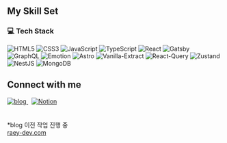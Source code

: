 ## My Skill Set
### 💻 Tech Stack

![HTML5](https://img.shields.io/badge/html5-%23E34F26.svg?style=for-the-badge&logo=html5&logoColor=white)
![CSS3](https://img.shields.io/badge/css3-%231572B6.svg?style=for-the-badge&logo=css3&logoColor=white)
![JavaScript](https://img.shields.io/badge/javascript-%23323330.svg?style=for-the-badge&logo=javascript&logoColor=%23F7DF1E)
![TypeScript](https://img.shields.io/badge/typescript-%23007ACC.svg?style=for-the-badge&logo=typescript&logoColor=white)
![React](https://img.shields.io/badge/react-%2320232a.svg?style=for-the-badge&logo=react&logoColor=%2361DAFB)
![Gatsby](https://img.shields.io/badge/Gatsby-%23663399.svg?style=for-the-badge&logo=gatsby&logoColor=white)
![GraphQL](https://img.shields.io/badge/-GraphQL-E10098?style=for-the-badge&logo=graphql&logoColor=white)
![Emotion](https://img.shields.io/badge/Emotion-DB7093?style=for-the-badge&logo=emotion&logoColor=white)
![Astro](https://img.shields.io/badge/astro-BC52EE?style=for-the-badge&logo=astro&logoColor=white)
![Vanilla-Extract](https://img.shields.io/badge/vanillaextract-4CDDF3?style=for-the-badge&logo=vanillaextract&logoColor=white)
![React-Query](https://img.shields.io/badge/reactquery-FF4154?style=for-the-badge&logo=reactquery&logoColor=white)
![Zustand](https://img.shields.io/badge/zustand-453F39?style=for-the-badge&logo=zustand&logoColor=white)
![NestJS](https://img.shields.io/badge/nestjs-E0234E?style=for-the-badge&logo=nestjs&logoColor=white)
![MongoDB](https://img.shields.io/badge/MongoDB-47A248?style=for-the-badge&logo=mongodb&logoColor=white)

<!--[![Tech Stack](https://skillicons.dev/icons?i=html,css,js,ts,react,gatsby,graphql,emotion,astro)](https://skillicons.dev)

### ✏️ Have Used

[![Tech Stack](https://skillicons.dev/icons?i=nodejs,nestjs,mongodb)](https://skillicons.dev)

### 📚 Studying-->
<!--
![Redux](https://img.shields.io/badge/redux-%23593d88.svg?style=for-the-badge&logo=redux&logoColor=white)
![Next JS](https://img.shields.io/badge/Next-black?style=for-the-badge&logo=next.js&logoColor=white)
![NodeJS](https://img.shields.io/badge/node.js-6DA55F?style=for-the-badge&logo=node.js&logoColor=white)
![MongoDB](https://img.shields.io/badge/MongoDB-%234ea94b.svg?style=for-the-badge&logo=mongodb&logoColor=white)-->

<!--[![Studying](https://skillicons.dev/icons?i=redux,nextjs)](https://skillicons.dev)-->

<!--### Have used

![Python](https://img.shields.io/badge/python-3670A0?style=for-the-badge&logo=python&logoColor=ffdd54)
![OpenCV](https://img.shields.io/badge/opencv-%23white.svg?style=for-the-badge&logo=opencv&logoColor=white)
![Raspberry Pi](https://img.shields.io/badge/-RaspberryPi-C51A4A?style=for-the-badge&logo=Raspberry-Pi)
![Ubuntu](https://img.shields.io/badge/Ubuntu-E95420?style=for-the-badge&logo=ubuntu&logoColor=white)
![jQuery](https://img.shields.io/badge/jquery-%230769AD.svg?style=for-the-badge&logo=jquery&logoColor=white)
![Bootstrap](https://img.shields.io/badge/bootstrap-%23563D7C.svg?style=for-the-badge&logo=bootstrap&logoColor=white)
![TailwindCSS](https://img.shields.io/badge/tailwindcss-%2338B2AC.svg?style=for-the-badge&logo=tailwind-css&logoColor=white)
![Android Studio](https://img.shields.io/badge/Android%20Studio-3DDC84.svg?style=for-the-badge&logo=android-studio&logoColor=white)

[![Have used](https://skillicons.dev/icons?i=python,opencv,raspberrypi,ubuntu,jquery,bootstrap,tailwindcss,androidstudio)](https://skillicons.dev)-->

<!--### 🎨 Design tools

![Figma](https://img.shields.io/badge/figma-%23F24E1E.svg?style=for-the-badge&logo=figma&logoColor=white)
![Adobe Illustrator](https://img.shields.io/badge/adobe%20illustrator-%23FF9A00.svg?style=for-the-badge&logo=adobe%20illustrator&logoColor=white)
![Adobe Photoshop](https://img.shields.io/badge/adobe%20photoshop-%2331A8FF.svg?style=for-the-badge&logo=adobe%20photoshop&logoColor=white)
![Adobe Premiere Pro](https://img.shields.io/badge/Adobe%20Premiere%20Pro-9999FF.svg?style=for-the-badge&logo=Adobe%20Premiere%20Pro&logoColor=white)-->

<!--[![Design tools](https://skillicons.dev/icons?i=figma,ai,ps,pr)](https://skillicons.dev)-->

 <!-- ### 🏅 Ranking

[![Baekjoon Ranking](http://mazassumnida.wtf/api/v2/generate_badge?boj=nxnaxx)](https://solved.ac/nxnaxx)-->

## Connect with me
 <!-- 
   <a href="https://www.instagram.com/raey_05/" target="_blank">
    <img src=https://img.shields.io/badge/Instagram-%23E4405F.svg?style=for-the-badge&logo=Instagram&logoColor=white alt=instagram style="margin-bottom: 5px;" />
  </a> -->

<a href="raey-dev.com" target="_blank">
  <img src=https://img.shields.io/badge/Blog-121013?style=for-the-badge&logo=github&logoColor=white alt=blog style="margin-bottom: 5px;" />
</a> &nbsp;
<a href="https://nxnaxx.notion.site/nxnaxx/Dev-d0166e0125114ca1b7eb2080fa1e9704" target="_blank">
  <img src=https://img.shields.io/badge/Notion-121013?style=for-the-badge&logo=notion&logoColor=white alt=Notion style="margin-bottom: 5px;" />
</a>

<br/>
<br/>

*blog 이전 작업 진행 중</br>
<a href="raey-dev.com" target="_blank">raey-dev.com</a>
